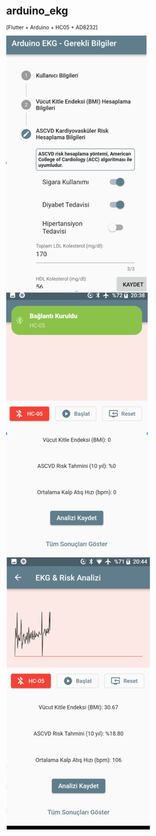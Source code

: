 # arduino_ekg

[Flutter + Arduino + HC05 + AD8232]

![Screenshot](ss1.png)
![Screenshot](ss2.png)
![Screenshot](ss3.png)
